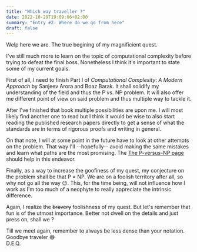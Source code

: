 ```yaml
---
title: "Which way traveller ?"
date: 2022-10-29T19:09:06+02:00
summary: "Entry #2: Where do we go from here"
draft: false
---
```


Welp here we are. The true begining of my magnificient quest.

I've still much more to learn on the topic of computational complexity before
trying to defeat the final boss. Nonetheless I think it's important to state some
of my current goals.

First of all, I need to finish Part I of *Computational Complexity: A Modern Approach* by
Sanjeev Arora and Boaz Barak. It shall solidify my understanding of the field and
thus the P vs. NP problem. It will also offer me different point of view on said
problem and thus multiple way to tackle it.

After I've finished that book multiple possibilities are upon me. I will most
likely find another one to read but I think it would be wise to also start reading
the published research papers directly to get a sense of what the standards are in
terms of rigorous proofs and writing in general.

On that note, I will at some point in the future have to look at other attempts
on the problem. That way I'll --hopefully-- avoid making the same mistakes and
learn what paths are the most promising. The [The P-versus-NP page](https://www.win.tue.nl/~gwoegi/P-versus-NP.htm)
should help in this endeavor.

Finally, as a way to increase the goofiness of my quest, my conjecture on the problem
shall be that P = NP. We are on a foolish territory after all, so why not go all the way
:wink:. This, for the time being, will not influence how I work as I'm too much of a
neophyte to really appreciate the intrinsic difference.

Again, I realize the ~~bravery~~ foolishness of my quest. But let's remember that
fun is of the utmost importance. Better not dwell on the details and just press on,
shall we ?

Till we meet again, remember to always be less dense than your notation.  
Goodbye traveler :smile:  
D.E.Q.
